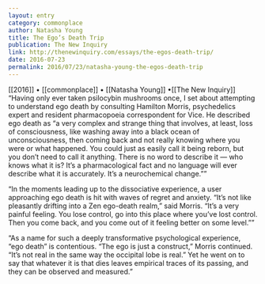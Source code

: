 ```yaml
---
layout: entry
category: commonplace
author: Natasha Young
title: The Ego’s Death Trip
publication: The New Inquiry
link: http://thenewinquiry.com/essays/the-egos-death-trip/
date: 2016-07-23
permalink: 2016/07/23/natasha-young-the-egos-death-trip
---
```


[[2016]] • [[commonplace]] • [[Natasha Young]] •[[The New Inquiry]]
 
“Having only ever taken psilocybin mushrooms once, I set about attempting to understand ego death by consulting Hamilton Morris, psychedelics expert and resident pharmacopoeia correspondent for Vice. He described ego death as “a very complex and strange thing that involves, at least, loss of consciousness, like washing away into a black ocean of unconsciousness, then coming back and not really knowing where you were or what happened. You could just as easily call it being reborn, but you don’t need to call it anything. There is no word to describe it — who knows what it is? It’s a pharmacological fact and no language will ever describe what it is accurately. It’s a neurochemical change.””

“In the moments leading up to the dissociative experience, a user approaching ego death is hit with waves of regret and anxiety. “It’s not like pleasantly drifting into a Zen ego-death realm,” said Morris. “It’s a very painful feeling. You lose control, go into this place where you’ve lost control. Then you come back, and you come out of it feeling better on some level.””

“As a name for such a deeply transformative psychological experience, “ego death” is contentious. “The ego is just a construct,” Morris continued. “It’s not real in the same way the occipital lobe is real.” Yet he went on to say that whatever it is that dies leaves empirical traces of its passing, and they can be observed and measured.”
